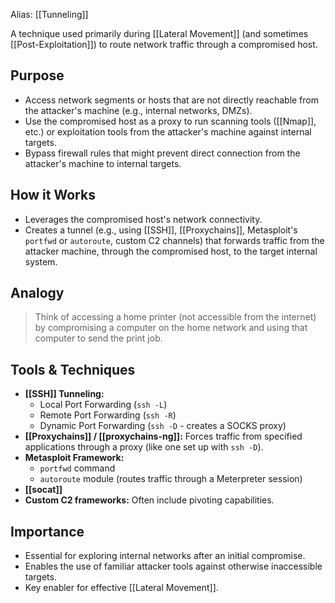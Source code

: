Alias: [[Tunneling]]

A technique used primarily during [[Lateral Movement]] (and sometimes [[Post-Exploitation]]) to route network traffic through a compromised host.

## Purpose

- Access network segments or hosts that are not directly reachable from the attacker's machine (e.g., internal networks, DMZs).
- Use the compromised host as a proxy to run scanning tools ([[Nmap]], etc.) or exploitation tools from the attacker's machine against internal targets.
- Bypass firewall rules that might prevent direct connection from the attacker's machine to internal targets.

## How it Works

- Leverages the compromised host's network connectivity.
- Creates a tunnel (e.g., using [[SSH]], [[Proxychains]], Metasploit's `portfwd` or `autoroute`, custom C2 channels) that forwards traffic from the attacker machine, through the compromised host, to the target internal system.

## Analogy

> Think of accessing a home printer (not accessible from the internet) by compromising a computer on the home network and using that computer to send the print job.

## Tools & Techniques

- **[[SSH]] Tunneling:**
    - Local Port Forwarding (`ssh -L`)
    - Remote Port Forwarding (`ssh -R`)
    - Dynamic Port Forwarding (`ssh -D` - creates a SOCKS proxy)
- **[[Proxychains]] / [[proxychains-ng]]:** Forces traffic from specified applications through a proxy (like one set up with `ssh -D`).
- **Metasploit Framework:**
    - `portfwd` command
    - `autoroute` module (routes traffic through a Meterpreter session)
- **[[socat]]**
- **Custom C2 frameworks:** Often include pivoting capabilities.

## Importance

- Essential for exploring internal networks after an initial compromise.
- Enables the use of familiar attacker tools against otherwise inaccessible targets.
- Key enabler for effective [[Lateral Movement]]. 